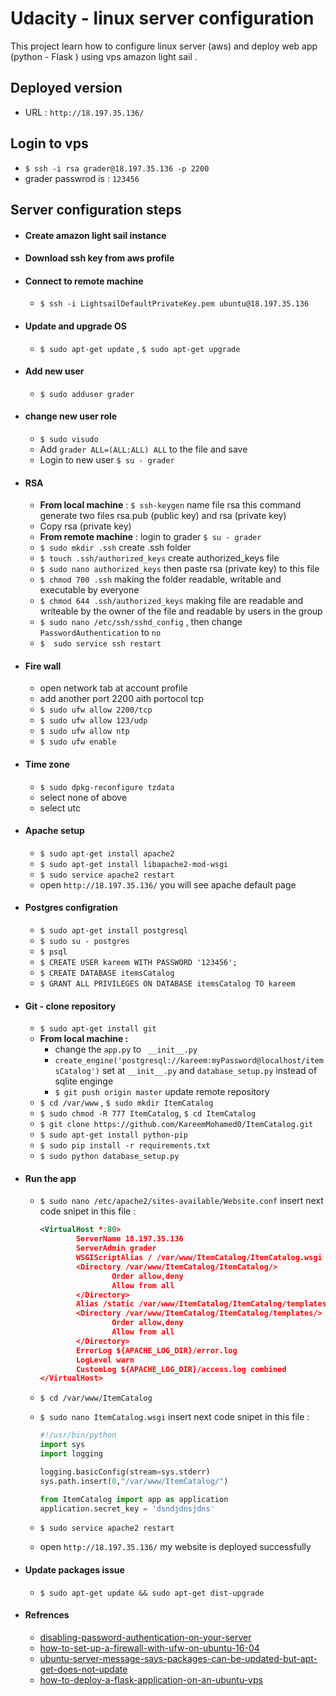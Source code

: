 # Udacity - linux server configuration
This project learn how to configure linux server (aws) and deploy web app (python - Flask ) using vps amazon light sail . 

## Deployed version 
- URL : ``http://18.197.35.136/``
## Login to vps 
- ``$ ssh -i rsa grader@18.197.35.136 -p 2200``
- grader passwrod is : ``123456``
## Server configuration steps 
- #### Create amazon light sail instance
- #### Download ssh key from aws profile
- #### Connect to remote machine 
    - ``$ ssh -i LightsailDefaultPrivateKey.pem ubuntu@18.197.35.136``
- #### Update and upgrade OS 
    - `` $ sudo apt-get update `` , ``$ sudo apt-get upgrade`` 
- #### Add new user 
   - ``$ sudo adduser grader``
- #### change new user role
    - ``$ sudo visudo``
    - Add `` grader ALL=(ALL:ALL) ALL `` to the file and save
    - Login to new user ``$ su - grader``
- #### RSA
   -  __From local machine__ : ``$ ssh-keygen``  name file rsa this command generate two files rsa.pub (public key) and rsa (private key)
   -  Copy rsa (private key)
   -  __From remote machine__ : login to grader ``$ su - grader``
   -  ``$ sudo mkdir .ssh`` create .ssh folder 
   -  ``$ touch .ssh/authorized_keys`` create authorized_keys file
   -  ``$ sudo nano authorized_keys`` then paste rsa (private key) to this file
   -  ``$ chmod 700 .ssh`` making the folder readable, writable and executable by everyone
   -  ``$ chmod 644 .ssh/authorized_keys`` making file are readable and writeable by the owner of the file and readable by users in the group
   - ``$ sudo nano /etc/ssh/sshd_config`` , then change ``PasswordAuthentication`` to ``no``
   -  `$  sudo service ssh restart`
- #### Fire wall 
   - open network tab at account profile 
   - add another port 2200 aith portocol tcp 
   - ``$ sudo ufw allow 2200/tcp``
   - ``$ sudo ufw allow 123/udp``
   - ``$ sudo ufw allow ntp``
   - ``$ sudo ufw enable``

- #### Time zone
  - ``$ sudo dpkg-reconfigure tzdata``
  - select none of above
  - select utc 
- #### Apache setup 
   - ``$ sudo apt-get install apache2``
   - ``$ sudo apt-get install libapache2-mod-wsgi``
   - ``$ sudo service apache2 restart``
   - open ``http://18.197.35.136/`` you will see apache default page
- #### Postgres configration 
  - ``$ sudo apt-get install postgresql``
  - ``$ sudo su - postgres``
  - ``$ psql``
  - ``$ CREATE USER kareem WITH PASSWORD '123456';``
  - ``$ CREATE DATABASE itemsCatalog``
  - ``$ GRANT ALL PRIVILEGES ON DATABASE itemsCatalog TO kareem``
- #### Git - clone repository
   - ``$ sudo apt-get install git``
   - __From local machine :__ 
      - change the ``app.py`` to `` __init__.py``
      - ``create_engine('postgresql://kareem:myPassword@localhost/itemsCatalog')``
       set at ``__init__.py`` and ``database_setup.py`` instead of sqlite enginge 
      - ``$ git push origin master`` update remote repository 
   - ``$ cd /var/www`` , ``$ sudo mkdir ItemCatalog`` 
   - ``$ sudo chmod -R 777 ItemCatalog``, ``$ cd ItemCatalog``
   - ``$ git clone https://github.com/KareemMohamed0/ItemCatalog.git``
   - ``$ sudo apt-get install python-pip``
   - ``$ sudo pip install -r requirements.txt``
   - ``$ sudo python database_setup.py``
- #### Run the app 
  - `$ sudo nano /etc/apache2/sites-available/Website.conf` insert next code snipet in this file :
    ```xml
    <VirtualHost *:80>
            ServerName 18.197.35.136
            ServerAdmin grader
            WSGIScriptAlias / /var/www/ItemCatalog/ItemCatalog.wsgi
            <Directory /var/www/ItemCatalog/ItemCatalog/>
                    Order allow,deny
                    Allow from all
            </Directory>
            Alias /static /var/www/ItemCatalog/ItemCatalog/templates
            <Directory /var/www/ItemCatalog/ItemCatalog/templates/>
                    Order allow,deny
                    Allow from all
            </Directory>
            ErrorLog ${APACHE_LOG_DIR}/error.log
            LogLevel warn
            CustomLog ${APACHE_LOG_DIR}/access.log combined
    </VirtualHost>
    ```
  -   ``$ cd /var/www/ItemCatalog``
  -   ``$ sudo nano ItemCatalog.wsgi`` insert next code snipet in this file :
  
        ```python
        #!/usr/bin/python
        import sys
        import logging

        logging.basicConfig(stream=sys.stderr)
        sys.path.insert(0,"/var/www/ItemCatalog/")
        
        from ItemCatalog import app as application
        application.secret_key = 'dsndjdnsjdns'
        ```
    - ``$ sudo service apache2 restart``
    - open ``http://18.197.35.136/`` my website is deployed successfully
- #### Update packages issue 
    - ``$ sudo apt-get update && sudo apt-get dist-upgrade``
- #### Refrences
    - [disabling-password-authentication-on-your-server](https://www.digitalocean.com/community/tutorials/how-to-configure-ssh-key-based-authentication-on-a-linux-server#disabling-password-authentication-on-your-server)
    - [how-to-set-up-a-firewall-with-ufw-on-ubuntu-16-04](https://www.digitalocean.com/community/tutorials/how-to-set-up-a-firewall-with-ufw-on-ubuntu-16-04)
    - [ubuntu-server-message-says-packages-can-be-updated-but-apt-get-does-not-update](https://serverfault.com/questions/265410/ubuntu-server-message-says-packages-can-be-updated-but-apt-get-does-not-update)
    - [how-to-deploy-a-flask-application-on-an-ubuntu-vps](https://www.digitalocean.com/community/tutorials/how-to-deploy-a-flask-application-on-an-ubuntu-vps)
